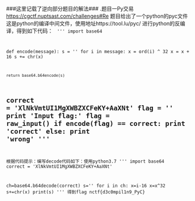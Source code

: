 ###这里记载了逆向部分题目的解法###
.题目一Py交易 https://cgctf.nuptsast.com/challenges#Re
题目给出了一个python的pyc文件这是python的编译中间文件，使用地址https://tool.lu/pyc/ 进行python的反编译，得到如下代码：
<code>
'''
import base64


def encode(message):
    s = ''
    for i in message:
        x = ord(i) ^ 32
        x = x + 16
        s += chr(x)

    return base64.b64encode(s)


correct = 'XlNkVmtUI1MgXWBZXCFeKY+AaXNt'
flag = ''
print 'Input flag:'
flag = raw_input()
if encode(flag) == correct:
    print 'correct'
else:
    print 'wrong'
'''
---
根据代码提示：编写decode代码如下：使用python3.7
'''
import base64
correct = 'XlNkVmtUI1MgXWBZXCFeKY+AaXNt'

ch=base64.b64decode(correct)
s=''
for i in ch:
	x=i-16
	x=x^32
	s+=chr(x)
print(s)
'''
得到flag nctf{d3c0mpil1n9_PyC}

